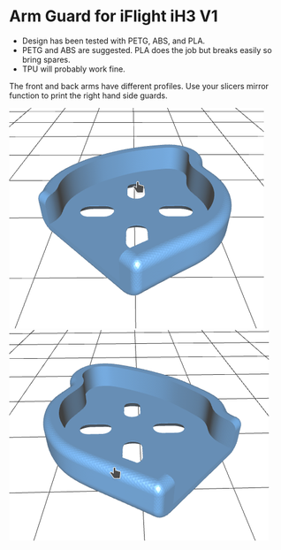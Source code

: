 Arm Guard for iFlight iH3 V1
======

- Design has been tested with PETG, ABS, and PLA. 
- PETG and ABS are suggested. PLA does the job but breaks easily so bring spares. 
- TPU will probably work fine.


The front and back arms have different profiles. Use your slicers mirror function to
print the right hand side guards.

![Back Left](images/ih3_arm_guard_back_left.png)
![Front Left](images/ih3_arm_guard_front_left.png)
